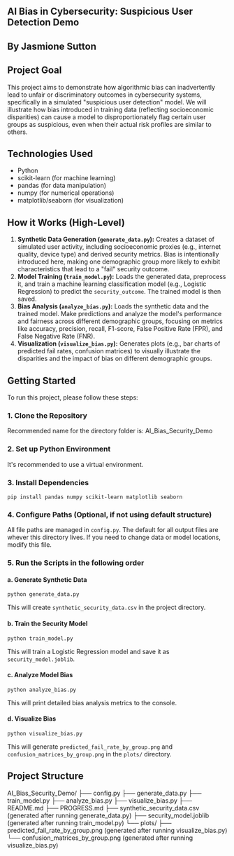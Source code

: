 ## AI Bias in Cybersecurity: Suspicious User Detection Demo
## By Jasmione Sutton

## Project Goal
This project aims to demonstrate how algorithmic bias can inadvertently lead to unfair or discriminatory outcomes in cybersecurity systems, specifically in a simulated "suspicious user detection" model. We will illustrate how bias introduced in training data (reflecting socioeconomic disparities) can cause a model to disproportionately flag certain user groups as suspicious, even when their actual risk profiles are similar to others.

## Technologies Used
- Python
- scikit-learn (for machine learning)
- pandas (for data manipulation)
- numpy (for numerical operations)
- matplotlib/seaborn (for visualization)

## How it Works (High-Level)
1.  **Synthetic Data Generation (`generate_data.py`):** Creates a dataset of simulated user activity, including socioeconomic proxies (e.g., internet quality, device type) and derived security metrics. Bias is intentionally introduced here, making one demographic group more likely to exhibit characteristics that lead to a "fail" security outcome.
2.  **Model Training (`train_model.py`):** Loads the generated data, preprocess it, and train a machine learning classification model (e.g., Logistic Regression) to predict the `security_outcome`. The trained model is then saved.
3.  **Bias Analysis (`analyze_bias.py`):** Loads the synthetic data and the trained model. Make predictions and analyze the model's performance and fairness across different demographic groups, focusing on metrics like accuracy, precision, recall, F1-score, False Positive Rate (FPR), and False Negative Rate (FNR).
4.  **Visualization (`visualize_bias.py`):** Generates plots (e.g., bar charts of predicted fail rates, confusion matrices) to visually illustrate the disparities and the impact of bias on different demographic groups.

## Getting Started

To run this project, please follow these steps:

### 1. Clone the Repository 
Recommended name for the directory folder is: AI_Bias_Security_Demo


### 2. Set up Python Environment
It's recommended to use a virtual environment.

### 3. Install Dependencies
`pip install pandas numpy scikit-learn matplotlib seaborn`


### 4. Configure Paths (Optional, if not using default structure)
All file paths are managed in `config.py`. The default for all output files are whever this directory lives. 
If you need to change data or model locations, modify this file.

### 5. Run the Scripts in the following order

#### a. Generate Synthetic Data
`python generate_data.py`

This will create `synthetic_security_data.csv` in the project directory.

#### b. Train the Security Model
`python train_model.py`

This will train a Logistic Regression model and save it as `security_model.joblib`.

#### c. Analyze Model Bias
`python analyze_bias.py`

This will print detailed bias analysis metrics to the console.

#### d. Visualize Bias
`python visualize_bias.py`

This will generate `predicted_fail_rate_by_group.png` and `confusion_matrices_by_group.png` in the `plots/` directory.

## Project Structure

AI_Bias_Security_Demo/
├── config.py
├── generate_data.py
├── train_model.py
├── analyze_bias.py
├── visualize_bias.py
├── README.md
├── PROGRESS.md
├── synthetic_security_data.csv (generated after running generate_data.py)
├── security_model.joblib (generated after running train_model.py)
└── plots/
    ├── predicted_fail_rate_by_group.png (generated after running visualize_bias.py)
    └── confusion_matrices_by_group.png (generated after running visualize_bias.py)
